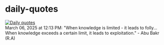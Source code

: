 # daily-quotes
[![Daily quotes](https://github.com/ceepu8/daily-quotes/actions/workflows/daily-quote.yml/badge.svg)](https://github.com/ceepu8/daily-quotes/actions/workflows/daily-quote.yml)<br/>
March 06, 2025 at 12:13 PM: "When knowledge is limited - it leads to folly... When knowledge exceeds a certain limit, it leads to exploitation." - Abu Bakr (R.A)
